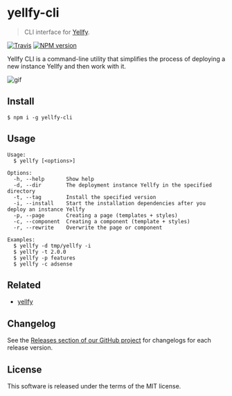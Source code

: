 # yellfy-cli

> CLI interface for [Yellfy](https://github.com/mrmlnc/yellfy).

[![Travis](https://img.shields.io/travis/mrmlnc/yellfy-cli.svg?style=flat-square)](https://travis-ci.org/mrmlnc/yellfy-cli)
[![NPM version](https://img.shields.io/npm/v/yellfy-cli.svg?style=flat-square)](https://www.npmjs.com/package/yellfy-cli)

Yellfy CLI is a command-line utility that simplifies the process of deploying a new instance Yellfy and then work with it.

![gif](https://cloud.githubusercontent.com/assets/7034281/17782945/75c02e8e-657e-11e6-9937-d33b45996629.gif)

## Install

```shell
$ npm i -g yellfy-cli
```

## Usage

```shell
Usage:
  $ yellfy [<options>]

Options:
  -h, --help       Show help
  -d, --dir        The deployment instance Yellfy in the specified directory
  -t, --tag        Install the specified version
  -i, --install    Start the installation dependencies after you deploy an instance Yellfy
  -p, --page       Creating a page (templates + styles)
  -с, --component  Creating a component (template + styles)
  -r, --rewrite    Overwrite the page or component

Examples:
  $ yellfy -d tmp/yellfy -i
  $ yellfy -t 2.0.0
  $ yellfy -p features
  $ yellfy -c adsense
```

## Related

  * [yellfy](https://github.com/mrmlnc/yellfy)

## Changelog

See the [Releases section of our GitHub project](https://github.com/mrmlnc/yellfy-cli/releases) for changelogs for each release version.

## License

This software is released under the terms of the MIT license.
